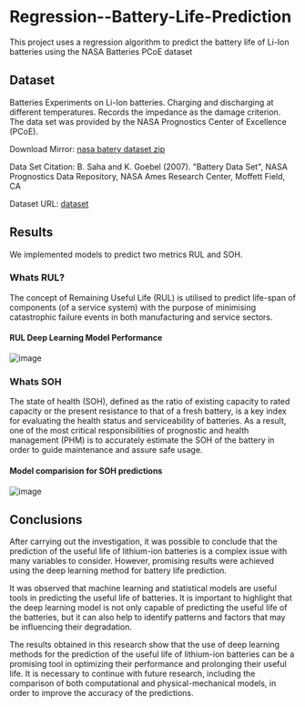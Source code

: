 # Regression--Battery-Life-Prediction

This project uses a regression algorithm to predict the battery life of Li-Ion batteries using the NASA Batteries PCoE dataset

## Dataset

Batteries
Experiments on Li-Ion batteries. Charging and discharging at different temperatures. Records the impedance as the damage criterion. The data set was provided by the NASA Prognostics Center of Excellence (PCoE).

Download Mirror: [nasa batery dataset zip](https://phm-datasets.s3.amazonaws.com/NASA/5.+Battery+Data+Set.zip)

Data Set Citation: B. Saha and K. Goebel (2007). "Battery Data Set", NASA Prognostics Data Repository, NASA Ames Research Center, Moffett Field, CA

Dataset URL: [dataset](https://www.nasa.gov/content/prognostics-center-of-excellence-data-set-repository)

## Results

We implemented models to predict two metrics RUL and SOH.

### Whats RUL?

The concept of Remaining Useful Life (RUL) is utilised to predict life-span of components (of a service system) with the purpose of minimising catastrophic failure events in both manufacturing and service sectors.

#### RUL Deep Learning Model Performance

![image](https://github.com/kevinknights29/Regression--Battery-Life-Prediction/assets/74464814/f02ca10c-2518-4c0c-8bb8-cb79237f675b)

### Whats SOH

The state of health (SOH), defined as the ratio of existing capacity to rated capacity or the present resistance to that of a fresh battery, is a key index for evaluating the health status and serviceability of batteries. As a result, one of the most critical responsibilities of prognostic and health management (PHM) is to accurately estimate the SOH of the battery in order to guide maintenance and assure safe usage.

#### Model comparision for SOH predictions

![image](https://github.com/kevinknights29/Regression--Battery-Life-Prediction/assets/74464814/5740ea52-5274-411f-ab1e-2c9419cc91a5)

## Conclusions

After carrying out the investigation, it was possible to conclude that the prediction of the useful life of lithium-ion batteries is a complex issue with many variables to consider. However, promising results were achieved using the deep learning method for battery life prediction.

It was observed that machine learning and statistical models are useful tools in predicting the useful life of batteries. It is important to highlight that the deep learning model is not only capable of predicting the useful life of the batteries, but it can also help to identify patterns and factors that may be influencing their degradation.

The results obtained in this research show that the use of deep learning methods for the prediction of the useful life of lithium-ion batteries can be a promising tool in optimizing their performance and prolonging their useful life. It is necessary to continue with future research, including the comparison of both computational and physical-mechanical models, in order to improve the accuracy of the predictions.
